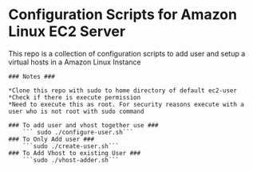 # Configuration Scripts for Amazon Linux EC2 Server #
	
This repo is a collection of configuration scripts to add user and setup a virtual hosts in a Amazon Linux Instance

	### Notes ###

	*Clone this repo with sudo to home directory of default ec2-user
	*Check if there is execute permission
	*Need to execute this as root. For security reasons execute with a user who is not root with sudo command

	### To add user and vhost together use ###
		``` sudo ./configure-user.sh```
	### To Only Add user ###
		```sudo ./create-user.sh```
	### To Add Vhost to existing User ###
		```sudo ./vhost-adder.sh```
